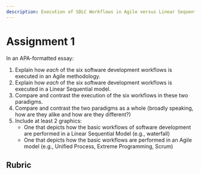 ```yaml
---
description: Execution of SDLC Workflows in Agile versus Linear Sequential Models
---
```


# Assignment 1

In an APA-formatted essay:

1. Explain how _each_ of the six software development workflows is executed in an Agile methodology.
2. Explain how _each_ of the six software development workflows is executed in a Linear Sequential model.
3. Compare and contrast the execution of the six workflows in these two paradigms.&#x20;
4. Compare and contrast the two paradigms as a whole (broadly speaking, how are they alike and how are they different?)
5. Include at least 2 graphics:
   * One that depicts how the basic workflows of software development are performed in a Linear Sequential Model (e.g., waterfall)
   * One that depicts how the basic workflows are performed in an Agile model (e.g., Unified Process, Extreme Programming, Scrum)

## Rubric

